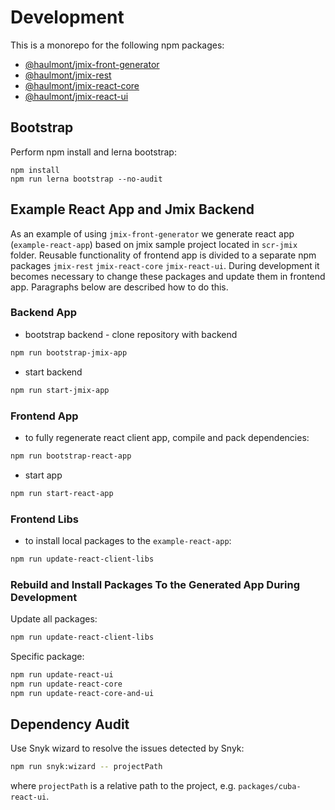 # Development

This is a monorepo for the following npm packages:

* [@haulmont/jmix-front-generator](/packages/codegen)
* [@haulmont/jmix-rest](/packages/jmix-rest)
* [@haulmont/jmix-react-core](/packages/jmix-react-core)
* [@haulmont/jmix-react-ui](/packages/jmix-react-ui)


## Bootstrap

Perform npm install and lerna bootstrap:

```
npm install
npm run lerna bootstrap --no-audit
```

## Example React App and Jmix Backend

As an example of using `jmix-front-generator` we generate react app (`example-react-app`) based on jmix sample project 
located in `scr-jmix` folder. Reusable functionality of frontend app is divided to a separate 
npm packages `jmix-rest` `jmix-react-core` `jmix-react-ui`.
During development it becomes necessary to change these packages and update them in frontend app. 
Paragraphs below are described how to do this.


### Backend App

* bootstrap backend - clone repository with backend
```bash
npm run bootstrap-jmix-app
```

* start backend
```bash
npm run start-jmix-app
```

### Frontend App

* to fully regenerate react client app, compile and pack dependencies:
```bash
npm run bootstrap-react-app
```

* start app
```bash
npm run start-react-app
```

### Frontend Libs

* to install local packages to the `example-react-app`:
```bash
npm run update-react-client-libs
```

### Rebuild and Install Packages To the Generated App During Development

Update all packages:

```bash
npm run update-react-client-libs
```

Specific package:

```bash
npm run update-react-ui
npm run update-react-core
npm run update-react-core-and-ui
```


## Dependency Audit

Use Snyk wizard to resolve the issues detected by Snyk:

```bash
npm run snyk:wizard -- projectPath
```

where `projectPath` is a relative path to the project, e.g. `packages/cuba-react-ui`.
